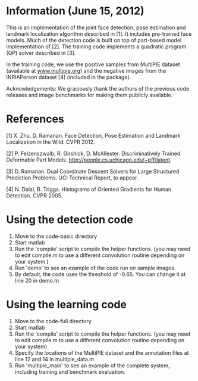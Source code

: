 Information (June 15, 2012)
===========

This is an implementation of the joint face detection, pose estimation and landmark localization algorithm described in [1]. It includes pre-trained face models. Much of the detection code is built on top of part-based model implementation of [2]. The training code implements a quadratic program (QP) solver described in [3].

In the training code, we use the positive samples from MultiPIE dataset (available at www.multipie.org) and the negative images from the INRIAPerson dataset [4] (included in the package). 

Acknowledgements: We graciously thank the authors of the previous code releases and image benchmarks for making them publicly available.

References
==========

[1] X. Zhu, D. Ramanan. Face Detection, Pose Estimation and Landmark Localization in the Wild. CVPR 2012.

[2] P. Felzenszwalb, R. Girshick, D. McAllester. Discriminatively Trained Deformable Part Models. http://people.cs.uchicago.edu/~pff/latent.

[3] D. Ramanan. Dual Coordinate Descent Solvers for Large Structured Prediction Problems. UCI Technical Report, to appear.

[4] N. Dalal, B. Triggs. Histograms of Oriented Gradients for Human Detection. CVPR 2005.


Using the detection code
========================

1. Move to the code-basic directory
2. Start matlab
3. Run the 'compile' script to compile the helper functions.
   (you may need to edit compile.m to use a different convolution 
    routine depending on your system.)
4. Run 'demo' to see an example of the code run on sample images.
5. By default, the code uses the threshold of -0.65. You can change 
   it at line 20 in demo.m

Using the learning code
=======================

1. Move to the code-full directory
2. Start matlab
3. Run the 'compile' script to compile the helper functions.
   (you may need to edit compile.m to use a different convolution 
    routine depending on your system)
4. Specify the locations of the MultiPIE dataset and the annotation 
   files at line 12 and 14 in multipie_data.m
5. Run 'multipie_main' to see an example of the complete system, 
   including training and benchmark evaluation.
